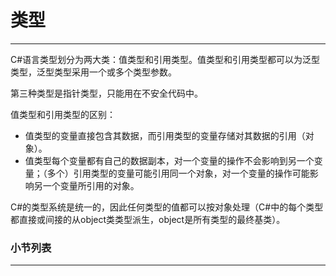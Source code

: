 # 类型
---

C#语言类型划分为两大类：值类型和引用类型。值类型和引用类型都可以为泛型类型，泛型类型采用一个或多个类型参数。

第三种类型是指针类型，只能用在不安全代码中。

值类型和引用类型的区别：
* 值类型的变量直接包含其数据，而引用类型的变量存储对其数据的引用（对象）。
* 值类型每个变量都有自己的数据副本，对一个变量的操作不会影响到另一个变量；（多个）引用类型的变量可能引用同一个对象，对一个变量的操作可能影响另一个变量所引用的对象。

C#的类型系统是统一的，因此任何类型的值都可以按对象处理（C#中的每个类型都直接或间接的从object类类型派生，object是所有类型的最终基类）。

### 小节列表
---


